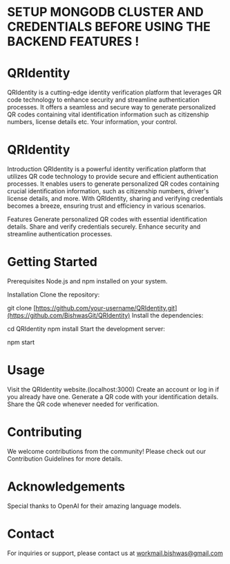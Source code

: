 # SETUP MONGODB CLUSTER AND CREDENTIALS BEFORE USING THE BACKEND FEATURES ! 

# QRIdentity
QRIdentity is a cutting-edge identity verification platform that leverages QR code technology to enhance security and streamline authentication processes. It offers a seamless and secure way to generate personalized QR codes containing vital identification information such as citizenship numbers, license details etc. Your information, your control.

# QRIdentity

Introduction
QRIdentity is a powerful identity verification platform that utilizes QR code technology to provide secure and efficient authentication processes. It enables users to generate personalized QR codes containing crucial identification information, such as citizenship numbers, driver's license details, and more. With QRIdentity, sharing and verifying credentials becomes a breeze, ensuring trust and efficiency in various scenarios.

Features
Generate personalized QR codes with essential identification details.
Share and verify credentials securely.
Enhance security and streamline authentication processes.

# Getting Started
Prerequisites
Node.js and npm installed on your system.

Installation
Clone the repository:

git clone [https://github.com/your-username/QRIdentity.git](https://github.com/BishwasGit/QRIdentity)
Install the dependencies:

cd QRIdentity
npm install
Start the development server:

npm start

# Usage
Visit the QRIdentity website.(localhost:3000)
Create an account or log in if you already have one.
Generate a QR code with your identification details.
Share the QR code whenever needed for verification.

# Contributing
We welcome contributions from the community! Please check out our Contribution Guidelines for more details.

# Acknowledgements
Special thanks to OpenAI for their amazing language models.

# Contact
For inquiries or support, please contact us at workmail.bishwas@gmail.com

